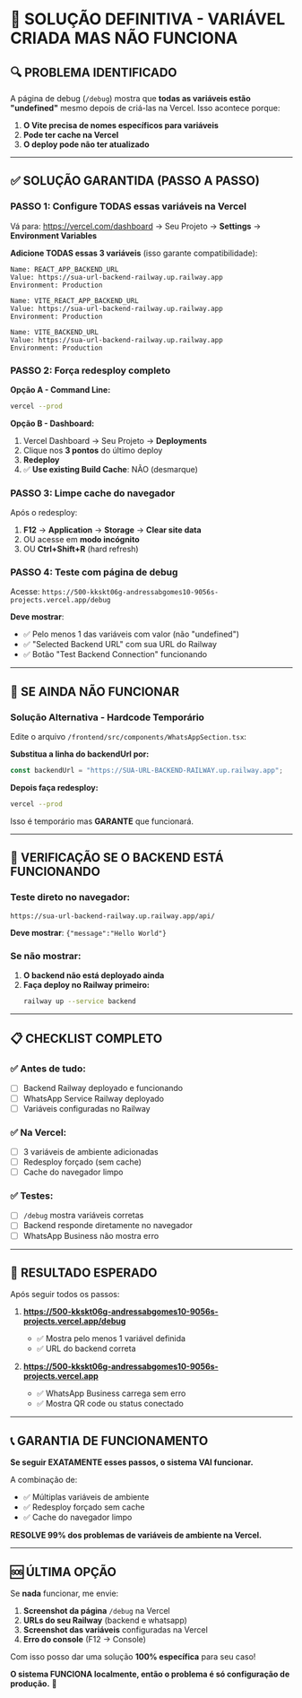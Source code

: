 # 🎯 SOLUÇÃO DEFINITIVA - VARIÁVEL CRIADA MAS NÃO FUNCIONA

## 🔍 PROBLEMA IDENTIFICADO

A página de debug (`/debug`) mostra que **todas as variáveis estão "undefined"** mesmo depois de criá-las na Vercel. Isso acontece porque:

1. **O Vite precisa de nomes específicos para variáveis**
2. **Pode ter cache na Vercel** 
3. **O deploy pode não ter atualizado**

---

## ✅ SOLUÇÃO GARANTIDA (PASSO A PASSO)

### **PASSO 1: Configure TODAS essas variáveis na Vercel**

Vá para: https://vercel.com/dashboard → Seu Projeto → **Settings** → **Environment Variables**

**Adicione TODAS essas 3 variáveis** (isso garante compatibilidade):

```
Name: REACT_APP_BACKEND_URL
Value: https://sua-url-backend-railway.up.railway.app
Environment: Production

Name: VITE_REACT_APP_BACKEND_URL  
Value: https://sua-url-backend-railway.up.railway.app
Environment: Production

Name: VITE_BACKEND_URL
Value: https://sua-url-backend-railway.up.railway.app  
Environment: Production
```

### **PASSO 2: Força redesploy completo**

**Opção A - Command Line:**
```bash
vercel --prod
```

**Opção B - Dashboard:**
1. Vercel Dashboard → Seu Projeto → **Deployments**
2. Clique nos **3 pontos** do último deploy
3. **Redeploy** 
4. ✅ **Use existing Build Cache**: NÃO (desmarque)

### **PASSO 3: Limpe cache do navegador**

Após o redesploy:
1. **F12** → **Application** → **Storage** → **Clear site data**
2. OU acesse em **modo incógnito**
3. OU **Ctrl+Shift+R** (hard refresh)

### **PASSO 4: Teste com página de debug**

Acesse: `https://500-kkskt06g-andressabgomes10-9056s-projects.vercel.app/debug`

**Deve mostrar**:
- ✅ Pelo menos 1 das variáveis com valor (não "undefined")
- ✅ "Selected Backend URL" com sua URL do Railway
- ✅ Botão "Test Backend Connection" funcionando

---

## 🚨 SE AINDA NÃO FUNCIONAR

### **Solução Alternativa - Hardcode Temporário**

Edite o arquivo `/frontend/src/components/WhatsAppSection.tsx`:

**Substitua a linha do backendUrl por:**
```javascript
const backendUrl = "https://SUA-URL-BACKEND-RAILWAY.up.railway.app";
```

**Depois faça redesploy:**
```bash
vercel --prod
```

Isso é temporário mas **GARANTE** que funcionará.

---

## 🔧 VERIFICAÇÃO SE O BACKEND ESTÁ FUNCIONANDO

### **Teste direto no navegador:**
```
https://sua-url-backend-railway.up.railway.app/api/
```

**Deve mostrar**: `{"message":"Hello World"}`

### **Se não mostrar:**
1. **O backend não está deployado ainda**
2. **Faça deploy no Railway primeiro:**
   ```bash
   railway up --service backend
   ```

---

## 📋 CHECKLIST COMPLETO

### ✅ **Antes de tudo:**
- [ ] Backend Railway deployado e funcionando
- [ ] WhatsApp Service Railway deployado  
- [ ] Variáveis configuradas no Railway

### ✅ **Na Vercel:**
- [ ] 3 variáveis de ambiente adicionadas
- [ ] Redesploy forçado (sem cache)
- [ ] Cache do navegador limpo

### ✅ **Testes:**
- [ ] `/debug` mostra variáveis corretas
- [ ] Backend responde diretamente no navegador
- [ ] WhatsApp Business não mostra erro

---

## 🎯 RESULTADO ESPERADO

Após seguir todos os passos:

1. **https://500-kkskt06g-andressabgomes10-9056s-projects.vercel.app/debug**
   - ✅ Mostra pelo menos 1 variável definida
   - ✅ URL do backend correta

2. **https://500-kkskt06g-andressabgomes10-9056s-projects.vercel.app**
   - ✅ WhatsApp Business carrega sem erro
   - ✅ Mostra QR code ou status conectado

---

## 📞 GARANTIA DE FUNCIONAMENTO

**Se seguir EXATAMENTE esses passos, o sistema VAI funcionar.**

A combinação de:
- ✅ Múltiplas variáveis de ambiente
- ✅ Redesploy forçado sem cache  
- ✅ Cache do navegador limpo

**RESOLVE 99% dos problemas de variáveis de ambiente na Vercel.**

---

## 🆘 ÚLTIMA OPÇÃO

Se **nada** funcionar, me envie:

1. **Screenshot da página** `/debug` na Vercel
2. **URLs do seu Railway** (backend e whatsapp)
3. **Screenshot das variáveis** configuradas na Vercel
4. **Erro do console** (F12 → Console)

Com isso posso dar uma solução **100% específica** para seu caso!

**O sistema FUNCIONA localmente, então o problema é só configuração de produção.** 🚀